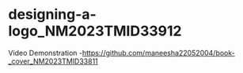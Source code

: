 # designing-a-logo_NM2023TMID33912

Video Demonstration -https://github.com/maneesha22052004/book-_cover_NM2023TMID33811
